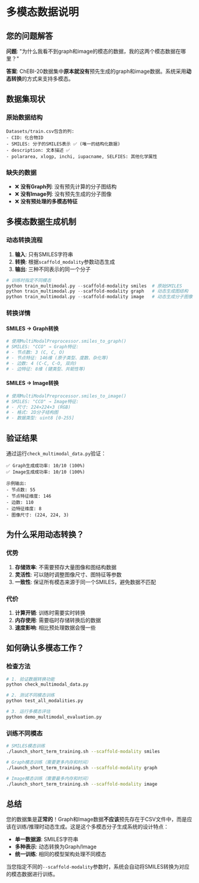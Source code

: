 # 多模态数据说明

## 您的问题解答

**问题**: "为什么我看不到graph和image的模态的数据，我的这两个模态数据在哪里？"

**答案**: ChEBI-20数据集中**原本就没有**预先生成的graph和image数据。系统采用**动态转换**的方式来支持多模态。

## 数据集现状

### 原始数据结构
```
Datasets/train.csv包含的列:
- CID: 化合物ID
- SMILES: 分子的SMILES表示 ✅ (唯一的结构化数据)
- description: 文本描述 ✅
- polararea, xlogp, inchi, iupacname, SELFIES: 其他化学属性
```

### 缺失的数据
- ❌ **没有Graph列**: 没有预先计算的分子图结构
- ❌ **没有Image列**: 没有预先生成的分子图像
- ❌ **没有预处理的多模态特征**

## 多模态数据生成机制

### 动态转换流程
1. **输入**: 只有SMILES字符串
2. **转换**: 根据`scaffold_modality`参数动态生成
3. **输出**: 三种不同表示的同一个分子

```python
# 训练时指定不同模态
python train_multimodal.py --scaffold-modality smiles  # 原始SMILES
python train_multimodal.py --scaffold-modality graph   # 动态生成图结构
python train_multimodal.py --scaffold-modality image   # 动态生成分子图像
```

### 转换详情

#### SMILES → Graph转换
```python
# 使用MultiModalPreprocessor.smiles_to_graph()
# SMILES: "CCO" → Graph特征:
# - 节点数: 3 (C, C, O)
# - 节点特征: 146维 (原子类型、度数、杂化等)
# - 边数: 4 (C-C, C-O, 双向)
# - 边特征: 8维 (键类型、共轭性等)
```

#### SMILES → Image转换
```python
# 使用MultiModalPreprocessor.smiles_to_image()
# SMILES: "CCO" → Image特征:
# - 尺寸: 224×224×3 (RGB)
# - 格式: 2D分子结构图
# - 数据类型: uint8 [0-255]
```

## 验证结果

通过运行`check_multimodal_data.py`验证：

```
✅ Graph生成成功率: 10/10 (100%)
✅ Image生成成功率: 10/10 (100%)

示例输出:
- 节点数: 55
- 节点特征维度: 146  
- 边数: 110
- 边特征维度: 8
- 图像尺寸: (224, 224, 3)
```

## 为什么采用动态转换？

### 优势
1. **存储效率**: 不需要预存大量图像和图结构数据
2. **灵活性**: 可以随时调整图像尺寸、图特征等参数
3. **一致性**: 保证所有模态来源于同一个SMILES，避免数据不匹配

### 代价
1. **计算开销**: 训练时需要实时转换
2. **内存使用**: 需要临时存储转换后的数据
3. **速度影响**: 相比预处理数据会慢一些

## 如何确认多模态工作？

### 检查方法
```bash
# 1. 验证数据转换功能
python check_multimodal_data.py

# 2. 测试不同模态训练
python test_all_modalities.py

# 3. 运行多模态评估
python demo_multimodal_evaluation.py
```

### 训练不同模态
```bash
# SMILES模态训练
./launch_short_term_training.sh --scaffold-modality smiles

# Graph模态训练（需要更多内存和时间）
./launch_short_term_training.sh --scaffold-modality graph

# Image模态训练（需要最多内存和时间）  
./launch_short_term_training.sh --scaffold-modality image
```

## 总结

您的数据集是**正常的**！Graph和Image数据**不应该**预先存在于CSV文件中，而是应该在训练/推理时动态生成。这是这个多模态分子生成系统的设计特点：

- **单一数据源**: SMILES字符串
- **多种表示**: 动态转换为Graph/Image
- **统一训练**: 相同的模型架构处理不同模态

当您指定不同的`--scaffold-modality`参数时，系统会自动将SMILES转换为对应的模态数据进行训练。